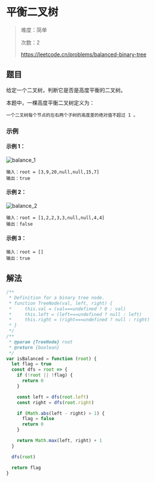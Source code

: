 # 平衡二叉树

> 难度：简单
>
> 次数：2
>
> https://leetcode.cn/problems/balanced-binary-tree

## 题目

给定一个二叉树，判断它是否是高度平衡的二叉树。

本题中，一棵高度平衡二叉树定义为：

`一个二叉树每个节点的左右两个子树的高度差的绝对值不超过 1 。`

### 示例

#### 示例 1：

![balance_1](https://assets.leetcode.com/uploads/2020/10/06/balance_1.jpg)

```
输入：root = [3,9,20,null,null,15,7]
输出：true
```

#### 示例 2：

![balance_2](https://assets.leetcode.com/uploads/2020/10/06/balance_2.jpg)

```
输入：root = [1,2,2,3,3,null,null,4,4]
输出：false
```

#### 示例 3：

```
输入：root = []
输出：true
```

## 解法

```javascript
/**
 * Definition for a binary tree node.
 * function TreeNode(val, left, right) {
 *     this.val = (val===undefined ? 0 : val)
 *     this.left = (left===undefined ? null : left)
 *     this.right = (right===undefined ? null : right)
 * }
 */
/**
 * @param {TreeNode} root
 * @return {boolean}
 */
var isBalanced = function (root) {
  let flag = true
  const dfs = root => {
    if (!root || !flag) {
      return 0
    }

    const left = dfs(root.left)
    const right = dfs(root.right)

    if (Math.abs(left - right) > 1) {
      flag = false
      return 0
    }

    return Math.max(left, right) + 1
  }

  dfs(root)

  return flag
}
```
